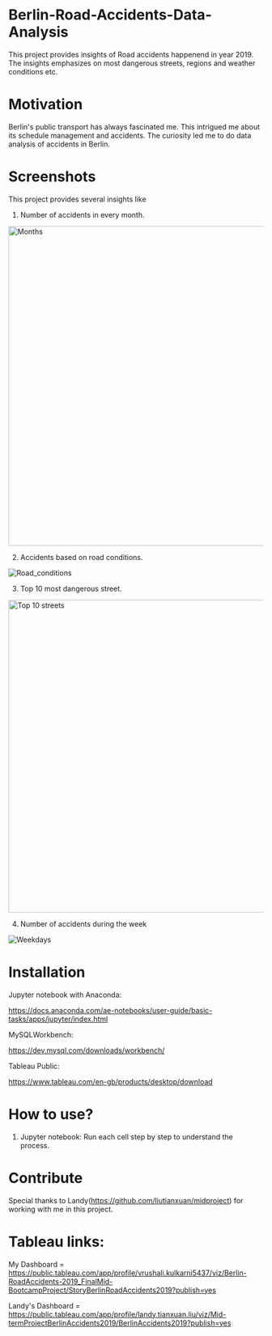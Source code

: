 # Berlin-Road-Accidents-Data-Analysis

This project provides insights of Road accidents happenend in year 2019. The insights emphasizes on most dangerous streets, regions and weather conditions etc.

# Motivation

Berlin's public transport has always fascinated me. This intrigued me about its schedule management and accidents. The curiosity led me to do data analysis of accidents in Berlin.

# Screenshots

This project provides several insights like

1. Number of accidents in every month.

<img width="632" alt="Months" src="https://github.com/vrushali92/Berlin-Road-Accidents-Data-Analysis/assets/28844399/66eba532-7f69-4a8c-9890-5bff8930dd9e">


2. Accidents based on road conditions.

![Road_conditions](https://github.com/vrushali92/Berlin-Road-Accidents-Data-Analysis/assets/28844399/78689dc6-d82c-4c06-bb28-d6f74394270c)


3. Top 10 most dangerous street.

<img width="618" alt="Top 10 streets" src="https://github.com/vrushali92/Berlin-Road-Accidents-Data-Analysis/assets/28844399/20f939fc-8302-4f5f-b077-94c1c02ca731">


4. Number of accidents during the week

![Weekdays](https://github.com/vrushali92/Berlin-Road-Accidents-Data-Analysis/assets/28844399/7656eddd-0986-440e-a192-ff773d297083)


# Installation

Jupyter notebook with Anaconda: 

https://docs.anaconda.com/ae-notebooks/user-guide/basic-tasks/apps/jupyter/index.html

MySQLWorkbench: 

https://dev.mysql.com/downloads/workbench/

Tableau Public:

https://www.tableau.com/en-gb/products/desktop/download

# How to use?

1. Jupyter notebook: Run each cell step by step to understand the process.

# Contribute

Special thanks to Landy(https://github.com/liutianxuan/midproject) for working with me in this project.

# Tableau links:

My Dashboard = https://public.tableau.com/app/profile/vrushali.kulkarni5437/viz/Berlin-RoadAccidents-2019_FinalMid-BootcampProject/StoryBerlinRoadAccidents2019?publish=yes

Landy's Dashboard = https://public.tableau.com/app/profile/landy.tianxuan.liu/viz/Mid-termProjectBerlinAccidents2019/BerlinAccidents2019?publish=yes








